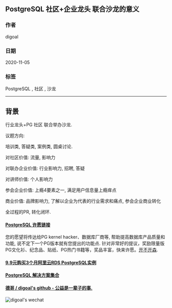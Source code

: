 ## PostgreSQL 社区+企业龙头 联合沙龙的意义         
            
### 作者            
digoal            
            
### 日期            
2020-11-05            
            
### 标签            
PostgreSQL , 社区 , 沙龙          
            
----            
            
## 背景          
    
行业龙头+PG 社区 联合举办沙龙.     
    
议题方向:    
    
培训类, 答疑类, 案例类, 圆桌讨论.      
    
对社区价值: 流量, 影响力     
    
对联办企业价值: 行业影响力, 招聘, 答疑        
    
对讲师价值: 个人影响力      
    
参会企业价值: 上瘾4要素之一, 满足用户信息量上瘾痒点    
    
商业价值: 品牌影响力, 了解以企业为代表的行业需求和痛点, 参会企业商业转化      
    
全过程的PR, 转化闭环.         
      
  
#### [PostgreSQL 许愿链接](https://github.com/digoal/blog/issues/76 "269ac3d1c492e938c0191101c7238216")
您的愿望将传达给PG kernel hacker、数据库厂商等, 帮助提高数据库产品质量和功能, 说不定下一个PG版本就有您提出的功能点. 针对非常好的提议，奖励限量版PG文化衫、纪念品、贴纸、PG热门书籍等，奖品丰富，快来许愿。[开不开森](https://github.com/digoal/blog/issues/76 "269ac3d1c492e938c0191101c7238216").  
  
  
#### [9.9元购买3个月阿里云RDS PostgreSQL实例](https://www.aliyun.com/database/postgresqlactivity "57258f76c37864c6e6d23383d05714ea")
  
  
#### [PostgreSQL 解决方案集合](https://yq.aliyun.com/topic/118 "40cff096e9ed7122c512b35d8561d9c8")
  
  
#### [德哥 / digoal's github - 公益是一辈子的事.](https://github.com/digoal/blog/blob/master/README.md "22709685feb7cab07d30f30387f0a9ae")
  
  
![digoal's wechat](../pic/digoal_weixin.jpg "f7ad92eeba24523fd47a6e1a0e691b59")
  
